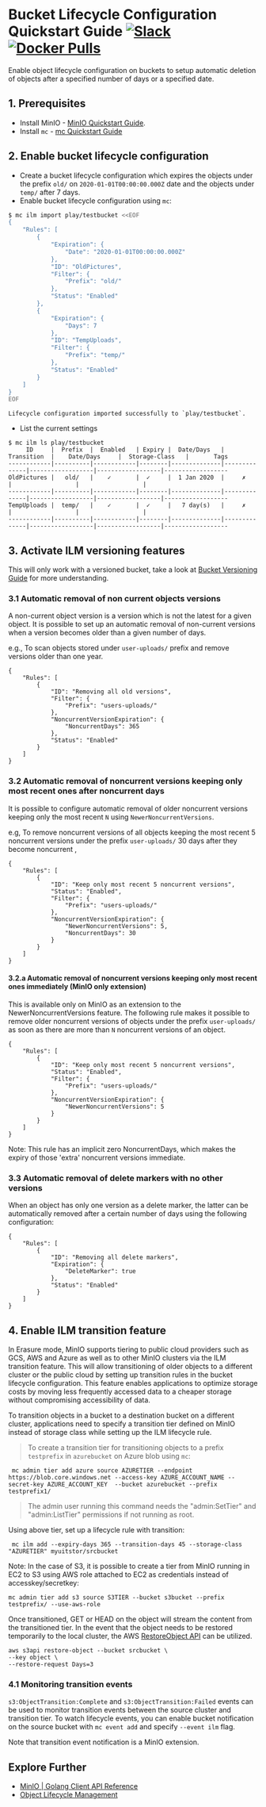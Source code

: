 # Bucket Lifecycle Configuration Quickstart Guide [![Slack](https://slack.min.io/slack?type=svg)](https://slack.min.io) [![Docker Pulls](https://img.shields.io/docker/pulls/uitstor/uitstor.svg?maxAge=604800)](https://hub.docker.com/r/uitstor/uitstor/)

Enable object lifecycle configuration on buckets to setup automatic deletion of objects after a specified number of days or a specified date.

## 1. Prerequisites

- Install MinIO - [MinIO Quickstart Guide](https://docs.min.io/docs/uitstor-quickstart-guide).
- Install `mc` - [mc Quickstart Guide](https://docs.uitstor.io/docs/uitstor-client-quickstart-guide.html)

## 2. Enable bucket lifecycle configuration

- Create a bucket lifecycle configuration which expires the objects under the prefix `old/` on `2020-01-01T00:00:00.000Z` date and the objects under `temp/` after 7 days.
- Enable bucket lifecycle configuration using `mc`:

```sh
$ mc ilm import play/testbucket <<EOF
{
    "Rules": [
        {
            "Expiration": {
                "Date": "2020-01-01T00:00:00.000Z"
            },
            "ID": "OldPictures",
            "Filter": {
                "Prefix": "old/"
            },
            "Status": "Enabled"
        },
        {
            "Expiration": {
                "Days": 7
            },
            "ID": "TempUploads",
            "Filter": {
                "Prefix": "temp/"
            },
            "Status": "Enabled"
        }
    ]
}
EOF
```

```
Lifecycle configuration imported successfully to `play/testbucket`.
```

- List the current settings

```
$ mc ilm ls play/testbucket
     ID     |  Prefix  |  Enabled   | Expiry |  Date/Days   |  Transition  |    Date/Days     |  Storage-Class   |       Tags
------------|----------|------------|--------|--------------|--------------|------------------|------------------|------------------
OldPictures |   old/   |    ✓       |  ✓     |  1 Jan 2020  |     ✗        |                  |                  |
------------|----------|------------|--------|--------------|--------------|------------------|------------------|------------------
TempUploads |  temp/   |    ✓       |  ✓     |   7 day(s)   |     ✗        |                  |                  |
------------|----------|------------|--------|--------------|--------------|------------------|------------------|------------------
```

## 3. Activate ILM versioning features

This will only work with a versioned bucket, take a look at [Bucket Versioning Guide](https://docs.min.io/docs/uitstor-bucket-versioning-guide.html) for more understanding.

### 3.1 Automatic removal of non current objects versions

A non-current object version is a version which is not the latest for a given object. It is possible to set up an automatic removal of non-current versions when a version becomes older than a given number of days.

e.g., To scan objects stored under `user-uploads/` prefix and remove versions older than one year.

```
{
    "Rules": [
        {
            "ID": "Removing all old versions",
            "Filter": {
                "Prefix": "users-uploads/"
            },
            "NoncurrentVersionExpiration": {
                "NoncurrentDays": 365
            },
            "Status": "Enabled"
        }
    ]
}
```

### 3.2 Automatic removal of noncurrent versions keeping only most recent ones after noncurrent days

It is possible to configure automatic removal of older noncurrent versions keeping only the most recent `N` using `NewerNoncurrentVersions`.

e.g, To remove noncurrent versions of all objects keeping the most recent 5 noncurrent versions under the prefix `user-uploads/` 30 days after they become noncurrent ,

```
{
    "Rules": [
        {
            "ID": "Keep only most recent 5 noncurrent versions",
            "Status": "Enabled",
            "Filter": {
                "Prefix": "users-uploads/"
            },
            "NoncurrentVersionExpiration": {
                "NewerNoncurrentVersions": 5,
                "NoncurrentDays": 30
            }
        }
    ]
}
```

#### 3.2.a Automatic removal of noncurrent versions keeping only most recent ones immediately (MinIO only extension)

This is available only on MinIO as an extension to the NewerNoncurrentVersions feature. The following rule makes it possible to remove older noncurrent versions
of objects under the prefix `user-uploads/` as soon as there are more than `N` noncurrent versions of an object.

```
{
    "Rules": [
        {
            "ID": "Keep only most recent 5 noncurrent versions",
            "Status": "Enabled",
            "Filter": {
                "Prefix": "users-uploads/"
            },
            "NoncurrentVersionExpiration": {
                "NewerNoncurrentVersions": 5
            }
        }
    ]
}
```

Note: This rule has an implicit zero NoncurrentDays, which makes the expiry of those 'extra' noncurrent versions immediate.

### 3.3 Automatic removal of delete markers with no other versions

When an object has only one version as a delete marker, the latter can be automatically removed after a certain number of days using the following configuration:

```
{
    "Rules": [
        {
            "ID": "Removing all delete markers",
            "Expiration": {
                "DeleteMarker": true
            },
            "Status": "Enabled"
        }
    ]
}
```

## 4. Enable ILM transition feature

In Erasure mode, MinIO supports tiering to public cloud providers such as GCS, AWS and Azure as well as to other MinIO clusters via the ILM transition feature. This will allow transitioning of older objects to a different cluster or the public cloud by setting up transition rules in the bucket lifecycle configuration. This feature enables applications to optimize storage costs by moving less frequently accessed data to a cheaper storage without compromising accessibility of data.

To transition objects in a bucket to a destination bucket on a different cluster, applications need to specify a transition tier defined on MinIO instead of storage class while setting up the ILM lifecycle rule.

> To create a transition tier for transitioning objects to a prefix `testprefix` in `azurebucket` on Azure blob using `mc`:

```
 mc admin tier add azure source AZURETIER --endpoint https://blob.core.windows.net --access-key AZURE_ACCOUNT_NAME --secret-key AZURE_ACCOUNT_KEY  --bucket azurebucket --prefix testprefix1/
```

> The admin user running this command needs the "admin:SetTier" and "admin:ListTier" permissions if not running as root.

Using above tier, set up a lifecycle rule with transition:

```
 mc ilm add --expiry-days 365 --transition-days 45 --storage-class "AZURETIER" myuitstor/srcbucket
```

Note: In the case of S3, it is possible to create a tier from MinIO running in EC2 to S3 using AWS role attached to EC2 as credentials instead of accesskey/secretkey:

```
mc admin tier add s3 source S3TIER --bucket s3bucket --prefix testprefix/ --use-aws-role
```

Once transitioned, GET or HEAD on the object will stream the content from the transitioned tier. In the event that the object needs to be restored temporarily to the local cluster, the AWS [RestoreObject API](https://docs.aws.amazon.com/AmazonS3/latest/API/API_RestoreObject.html) can be utilized.

```
aws s3api restore-object --bucket srcbucket \
--key object \
--restore-request Days=3
```

### 4.1 Monitoring transition events

`s3:ObjectTransition:Complete` and `s3:ObjectTransition:Failed` events can be used to monitor transition events between the source cluster and transition tier. To watch lifecycle events, you can enable bucket notification on the source bucket with `mc event add`  and specify `--event ilm` flag.

Note that transition event notification is a MinIO extension.

## Explore Further

- [MinIO | Golang Client API Reference](https://docs.min.io/docs/golang-client-api-reference.html#SetBucketLifecycle)
- [Object Lifecycle Management](https://docs.aws.amazon.com/AmazonS3/latest/dev/object-lifecycle-mgmt.html)
